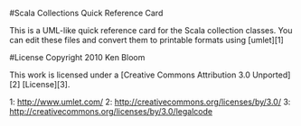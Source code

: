 #Scala Collections Quick Reference Card

This is a UML-like quick reference card for the Scala collection classes.
You can edit these files and convert them to printable formats using [umlet][1]

#License
Copyright 2010 Ken Bloom

This work is licensed under a [Creative Commons Attribution 3.0 Unported][2] [License][3].


  1: http://www.umlet.com/
  2: http://creativecommons.org/licenses/by/3.0/
  3: http://creativecommons.org/licenses/by/3.0/legalcode

